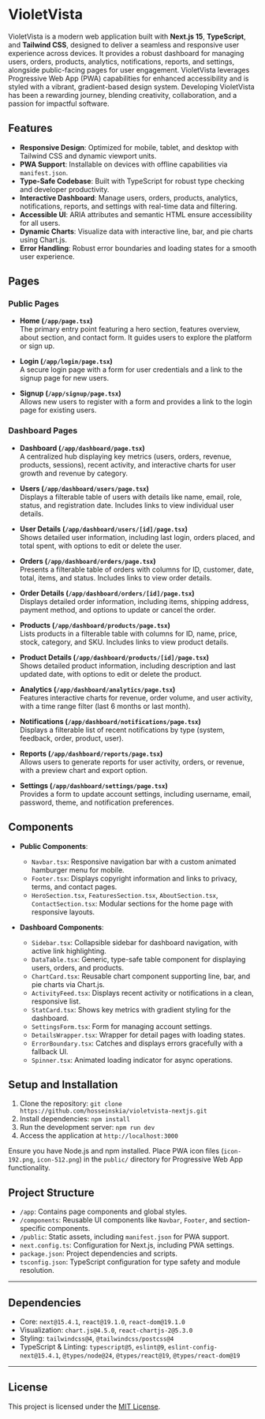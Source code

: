 # VioletVista

VioletVista is a modern web application built with **Next.js 15**, **TypeScript**, and **Tailwind CSS**, designed to deliver a seamless and responsive user experience across devices. It provides a robust dashboard for managing users, orders, products, analytics, notifications, reports, and settings, alongside public-facing pages for user engagement. VioletVista leverages Progressive Web App (PWA) capabilities for enhanced accessibility and is styled with a vibrant, gradient-based design system. Developing VioletVista has been a rewarding journey, blending creativity, collaboration, and a passion for impactful software.

## Features

- **Responsive Design**: Optimized for mobile, tablet, and desktop with Tailwind CSS and dynamic viewport units.
- **PWA Support**: Installable on devices with offline capabilities via `manifest.json`.
- **Type-Safe Codebase**: Built with TypeScript for robust type checking and developer productivity.
- **Interactive Dashboard**: Manage users, orders, products, analytics, notifications, reports, and settings with real-time data and filtering.
- **Accessible UI**: ARIA attributes and semantic HTML ensure accessibility for all users.
- **Dynamic Charts**: Visualize data with interactive line, bar, and pie charts using Chart.js.
- **Error Handling**: Robust error boundaries and loading states for a smooth user experience.

## Pages

### Public Pages

- **Home (`/app/page.tsx`)**  
  The primary entry point featuring a hero section, features overview, about section, and contact form. It guides users to explore the platform or sign up.
  
- **Login (`/app/login/page.tsx`)**  
  A secure login page with a form for user credentials and a link to the signup page for new users.

- **Signup (`/app/signup/page.tsx`)**  
  Allows new users to register with a form and provides a link to the login page for existing users.

### Dashboard Pages

- **Dashboard (`/app/dashboard/page.tsx`)**  
  A centralized hub displaying key metrics (users, orders, revenue, products, sessions), recent activity, and interactive charts for user growth and revenue by category.

- **Users (`/app/dashboard/users/page.tsx`)**  
  Displays a filterable table of users with details like name, email, role, status, and registration date. Includes links to view individual user details.

- **User Details (`/app/dashboard/users/[id]/page.tsx`)**  
  Shows detailed user information, including last login, orders placed, and total spent, with options to edit or delete the user.

- **Orders (`/app/dashboard/orders/page.tsx`)**  
  Presents a filterable table of orders with columns for ID, customer, date, total, items, and status. Includes links to view order details.

- **Order Details (`/app/dashboard/orders/[id]/page.tsx`)**  
  Displays detailed order information, including items, shipping address, payment method, and options to update or cancel the order.

- **Products (`/app/dashboard/products/page.tsx`)**  
  Lists products in a filterable table with columns for ID, name, price, stock, category, and SKU. Includes links to view product details.

- **Product Details (`/app/dashboard/products/[id]/page.tsx`)**  
  Shows detailed product information, including description and last updated date, with options to edit or delete the product.

- **Analytics (`/app/dashboard/analytics/page.tsx`)**  
  Features interactive charts for revenue, order volume, and user activity, with a time range filter (last 6 months or last month).

- **Notifications (`/app/dashboard/notifications/page.tsx`)**  
  Displays a filterable list of recent notifications by type (system, feedback, order, product, user).

- **Reports (`/app/dashboard/reports/page.tsx`)**  
  Allows users to generate reports for user activity, orders, or revenue, with a preview chart and export option.

- **Settings (`/app/dashboard/settings/page.tsx`)**  
  Provides a form to update account settings, including username, email, password, theme, and notification preferences.

## Components

- **Public Components**:

  - `Navbar.tsx`: Responsive navigation bar with a custom animated hamburger menu for mobile.
  - `Footer.tsx`: Displays copyright information and links to privacy, terms, and contact pages.
  - `HeroSection.tsx`, `FeaturesSection.tsx`, `AboutSection.tsx`, `ContactSection.tsx`: Modular sections for the home page with responsive layouts.

- **Dashboard Components**:
  - `Sidebar.tsx`: Collapsible sidebar for dashboard navigation, with active link highlighting.
  - `DataTable.tsx`: Generic, type-safe table component for displaying users, orders, and products.
  - `ChartCard.tsx`: Reusable chart component supporting line, bar, and pie charts via Chart.js.
  - `ActivityFeed.tsx`: Displays recent activity or notifications in a clean, responsive list.
  - `StatCard.tsx`: Shows key metrics with gradient styling for the dashboard.
  - `SettingsForm.tsx`: Form for managing account settings.
  - `DetailsWrapper.tsx`: Wrapper for detail pages with loading states.
  - `ErrorBoundary.tsx`: Catches and displays errors gracefully with a fallback UI.
  - `Spinner.tsx`: Animated loading indicator for async operations.

## Setup and Installation

1. Clone the repository: `git clone https://github.com/hosseinskia/violetvista-nextjs.git`
2. Install dependencies: `npm install`
3. Run the development server: `npm run dev`
4. Access the application at `http://localhost:3000`

Ensure you have Node.js and npm installed. Place PWA icon files (`icon-192.png`, `icon-512.png`) in the `public/` directory for Progressive Web App functionality.

## Project Structure

- `/app`: Contains page components and global styles.
- `/components`: Reusable UI components like `Navbar`, `Footer`, and section-specific components.
- `/public`: Static assets, including `manifest.json` for PWA support.
- `next.config.ts`: Configuration for Next.js, including PWA settings.
- `package.json`: Project dependencies and scripts.
- `tsconfig.json`: TypeScript configuration for type safety and module resolution.

---


## Dependencies
- Core: `next@15.4.1`, `react@19.1.0`, `react-dom@19.1.0`
- Visualization: `chart.js@4.5.0`, `react-chartjs-2@5.3.0`
- Styling: `tailwindcss@4`, `@tailwindcss/postcss@4`
- TypeScript & Linting: `typescript@5`, `eslint@9`, `eslint-config-next@15.4.1`, `@types/node@24`, `@types/react@19`, `@types/react-dom@19`

---

## License

This project is licensed under the [MIT License](LICENSE).
